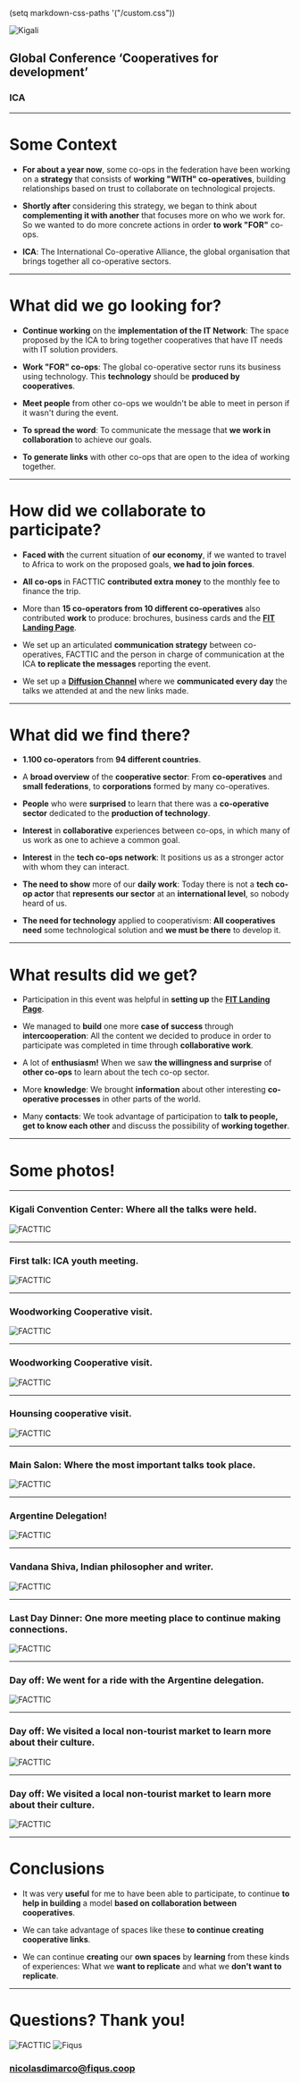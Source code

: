 
(setq markdown-css-paths '("/custom.css"))

![Kigali](/img/kigali.jpeg#logo-kigali)

## Global Conference ‘Cooperatives for development’ 
### ICA

---

# Some Context

  - **For about a year now**, some co-ops in the federation have been working on a **strategy** that consists of **working "WITH" co-operatives**, building relationships based on trust to collaborate on technological projects. 

  - **Shortly after** considering this strategy, we began to think about **complementing it with another** that focuses more on who we work for. So we wanted to do more concrete actions in order **to work "FOR"** co-ops.

  - **ICA**: The International Co-operative Alliance, the global organisation that brings together all co-operative sectors.

---

# What did we go looking for?

  - **Continue working** on the **implementation of the IT Network**: The space proposed by the ICA to bring together cooperatives that have IT needs with IT solution providers.

  - **Work "FOR" co-ops**: The global co-operative sector runs its business using technology. This **technology** should be **produced by cooperatives**.

  - **Meet people** from other co-ops we wouldn't be able to meet in person if it wasn't during the event.

  - **To spread the word**: To communicate the message that **we work in collaboration** to achieve our goals.

  - **To generate links** with other co-ops that are open to the idea of working together.

---

# How did we collaborate to participate?

  - **Faced with** the current situation of **our economy**, if we wanted to travel to Africa to work on the proposed goals, **we had to join forces**. 

  - **All co-ops** in FACTTIC **contributed extra money** to the monthly fee to finance the trip.

  - More than **15 co-operators from 10 different co-operatives** also contributed **work** to produce: brochures, business cards and the **[FIT Landing Page](https://facttic.org.ar/fit/en)**.

  - We set up an articulated **communication strategy** between co-operatives, FACTTIC and the person in charge of communication at the ICA **to replicate the messages** reporting the event.

  - We set up a **[Diffusion Channel](https://t.me/joinchat/AAAAAE7bzC4NStkvudhhZg)** where we **communicated every day** the talks we attended at and the new links made.

---

# What did we find there?

  - **1.100 co-operators** from **94 different countries**.

  - A **broad overview** of the **cooperative sector**: From **co-operatives** and **small federations**, to **corporations** formed by many co-operatives.

  - **People** who were **surprised** to learn that there was a **co-operative sector** dedicated to the **production of technology**.

  - **Interest** in **collaborative** experiences between co-ops, in which many of us work as one to achieve a common goal.

  - **Interest** in the **tech co-ops network**: It positions us as a stronger actor with whom they can interact.

  - **The need to show** more of our **daily work**: Today there is not a **tech co-op actor** that **represents our sector** at an **international level**, so nobody heard of us.

  - **The need for technology** applied to cooperativism: **All cooperatives need** some technological solution and **we must be there** to develop it.

---

# What results did we get?

  - Participation in this event was helpful in **setting up** the **[FIT Landing Page](https://facttic.org.ar/fit/)**.

  - We managed to **build** one more **case of success** through **intercooperation**: All the content we decided to produce in order to participate was completed in time through **collaborative work**.

  - A lot of **enthusiasm!** When we saw **the willingness and surprise** of **other co-ops** to learn about the tech co-op sector.

  - More **knowledge**: We brought **information** about other interesting **co-operative processes** in other parts of the world.

  - Many **contacts**: We took advantage of participation to **talk to people, get to know each other** and discuss the possibility of **working together**.

---

# Some photos!

---

### Kigali Convention Center: Where all the talks were held.

![FACTTIC](/img/photos/3.jpg#photo)

---

### First talk: ICA youth meeting.

![FACTTIC](/img/photos/4.jpg#photo)

---

### Woodworking Cooperative visit.

![FACTTIC](/img/photos/6.jpg#photo)

---

### Woodworking Cooperative visit.

![FACTTIC](/img/photos/7.jpg#photo)

---

### Hounsing cooperative visit.

![FACTTIC](/img/photos/10.jpg#photo)

---

### Main Salon: Where the most important talks took place.

![FACTTIC](/img/photos/12.jpg#photo)

---

### Argentine Delegation!

![FACTTIC](/img/photos/13.jpg#photo)

---

### Vandana Shiva, Indian philosopher and writer.

![FACTTIC](/img/photos/14.jpg#photo)

---

### Last Day Dinner: One more meeting place to continue making connections.


![FACTTIC](/img/photos/16.jpg#photo)

---

### Day off: We went for a ride with the Argentine delegation.

![FACTTIC](/img/photos/18.jpg#photo)

---

### Day off: We visited a local non-tourist market to learn more about their culture.

![FACTTIC](/img/photos/20.jpg#photo)

---

### Day off: We visited a local non-tourist market to learn more about their culture.

![FACTTIC](/img/photos/21.jpg#photo)

---

# Conclusions

  - It was very **useful** for me to have been able to participate, to continue **to help in building** a model **based on collaboration between cooperatives**. 

  - We can take advantage of spaces like these **to continue creating cooperative links**.

  - We can continue **creating** our **own spaces** by **learning** from these kinds of experiences: What we **want to replicate** and what we **don't want to replicate**.

---

# Questions? Thank you!

![FACTTIC](/img/logo_facttic.png#logo-facttic)  ![Fiqus](/img/logo_fiqus.png#logo-fiqus)



### nicolasdimarco@fiqus.coop


